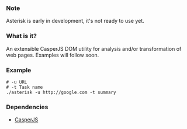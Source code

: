 
### Note

Asterisk is early in development, it's not ready to use yet.

### What is it?

An extensible CasperJS DOM utility for analysis and/or transformation of web pages. Examples will follow soon.

### Example

    # -u URL
    # -t Task name
    ./asterisk -u http://google.com -t summary

### Dependencies

- [CasperJS](http://casperjs.org/installation.html)
